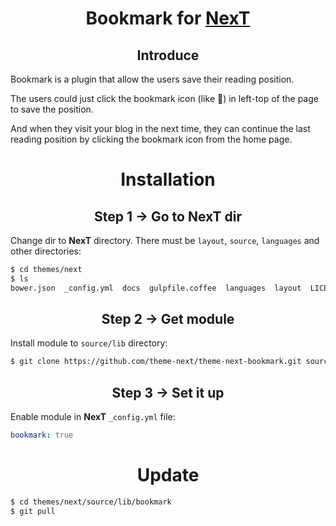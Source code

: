 <h1 align="center">Bookmark for <a href="https://github.com/theme-next">NexT</a></h1>

<h2 align="center">Introduce</h2>

Bookmark is a plugin that allow the users save their reading position.

The users could just click the bookmark icon (like 🔖) in left-top of the page to save the position.

And when they visit your blog in the next time, they can continue the last reading position by clicking the bookmark icon from the home page.

<h1 align="center">Installation</h1>

<h2 align="center">Step 1 &rarr; Go to NexT dir</h2>

Change dir to **NexT** directory. There must be `layout`, `source`, `languages` and other directories:

```sh
$ cd themes/next
$ ls
bower.json  _config.yml  docs  gulpfile.coffee  languages  layout  LICENSE.md  package.json  README.md  scripts  source  test
```

<h2 align="center">Step 2 &rarr; Get module</h2>

Install module to `source/lib` directory:

```sh
$ git clone https://github.com/theme-next/theme-next-bookmark.git source/lib/bookmark
```

<h2 align="center">Step 3 &rarr; Set it up</h2>

Enable module in **NexT** `_config.yml` file:

```yml
bookmark: true
```

<h1 align="center">Update</h1>

```sh
$ cd themes/next/source/lib/bookmark
$ git pull
```